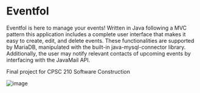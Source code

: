 # Eventfol

Eventfol is here to manage your events! Written in Java following a MVC pattern this application includes a complete user interface that makes it easy to create, edit, and delete events. These functionalities are supported by MariaDB, manipulated with the built-in java-mysql-connector library. Additionally, the user may notify relevant contacts of upcoming events by interfacing with the JavaMail API. 

Final project for CPSC 210 Software Construction 

![image](https://user-images.githubusercontent.com/31422704/50576236-35dcf380-0dc2-11e9-8a0b-6d081ea4d576.png)

